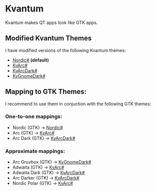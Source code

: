 # Kvantum

Kvantum makes QT apps look like GTK apps.

## Modified Kvantum Themes
I have modified versions of the following Kvantum themes:

* [Nordic#](Nordic#) **(default)**
* [KvArc#](KvArc#)
* [KvArcDark#](KvArcDark#)
* [KvGnomeDark#](KvGnomeDark)

## Mapping to GTK Themes:
I recommend to use them in conjuction with the following GTK themes:

### One-to-one mappings:
* Nordic (GTK) → [Nordic#](Nordic#)
* Arc (GTK) → [KvArc#](KvArc#)
* Arc Dark (GTK) → [KvArcDark#](KvArcDark#)

### Approximate mappings:
* Arc Gruvbox (GTK) → [KvGnomeDark#](KvGnomeDark)
* Adwaita (GTK)  → [KvArc#](KvArc#)
* Adwaita Dark (GTK) → [KvArcDark#](KvArcDark#)
* Arc Darker (GTK) → [KvArcDark#](KvArcDark#)
* Nordic Polar (GTK)  → [KvArc#](KvArc#)

